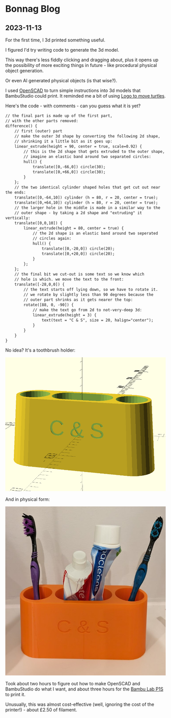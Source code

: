 # Bonnag Blog

## 2023-11-13

For the first time, I 3d printed something useful.

I figured I'd try writing code to generate the 3d model.

This way there's less fiddly clicking and dragging about, plus it opens up the possibility of more exciting things in future - like procedural physical object generation.

Or even AI generated physical objects (is that wise?).

I used [OpenSCAD](https://openscad.org/) to turn simple instructions into 3d models that BambuStudio could print. It reminded me a bit of using [Logo to move turtles](https://www.transum.org/software/Logo/).

Here's the code - with comments - can you guess what it is yet?

```
// the final part is made up of the first part,
// with the other parts removed:
difference() {
    // first (outer) part
    // make the outer 3d shape by converting the following 2d shape,
    // shrinking it a little bit as it goes up:
    linear_extrude(height = 90, center = true, scale=0.92) {
        // this is the 2d shape that gets extruded to the outer shape,
        // imagine an elastic band around two separated circles:
        hull() {
            translate([0,-66,0]) circle(30);
            translate([0,+66,0]) circle(30);
        }
    };
    // the two identical cylinder shaped holes that get cut out near the ends:
    translate([0,-64,10]) cylinder (h = 80, r = 20, center = true);
    translate([0,+64,10]) cylinder (h = 80, r = 20, center = true);
    // the larger hole in the middle is made in a similar way to the
    // outer shape - by taking a 2d shape and "extruding" it vertically:
    translate([0,0,10]) {
        linear_extrude(height = 80, center = true) {
            // the 2d shape is an elastic band around two seperated
            // circles again:
            hull() {
                translate([0,-20,0]) circle(20);
                translate([0,+20,0]) circle(20);
            }
        };
    };
    // the final bit we cut-out is some text so we know which
    // hole is which. we move the text to the front:
    translate([-28,0,0]) {
        // the text starts off lying down, so we have to rotate it.
        // we rotate by slightly less than 90 degrees because the
        // outer part shrinks as it gets nearer the top:
        rotate([88, 0, -90]) {
            // make the text go from 2d to not-very-deep 3d:
            linear_extrude(height = 3) {
                text(text = "C & S", size = 20, halign="center");
            }
        }
    }
}
```

No idea? It's a toothbrush holder:

![Screenshot of OpenSCAD render of a toothbrush holder](toothbrush-render.PNG)

And in physical form:

![Photo of 3d printed toothbrush holder](toothbrush-physical.jpg)

Took about two hours to figure out how to make OpenSCAD and BambuStudio do what I want, and about three hours for the [Bambu Lab P1S](https://uk.store.bambulab.com/products/p1s) to print it.

Unusually, this was almost cost-effective (well, ignoring the cost of the printer!) - about £2.50 of filament.
